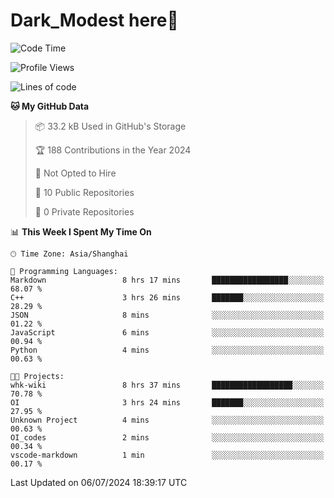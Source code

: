 # Dark_Modest here👋
<!--
<img align="left" src="https://github-readme-stats.vercel.app/api/top-langs/?username=DarkModest" height=255>
<img align="left" src="https://github-readme-stats.vercel.app/api?username=DarkModest&include_all_commits=true&count_private-true&custom_title=Dark_Modest'%20GitHub%20Stats&line_height=30&show_icons=true&hide_border=false&bg_color=ffffff&title_color=000000&icon_color=000000&text_color=463467"><br>
-->
<!--START_SECTION:waka-->
![Code Time](http://img.shields.io/badge/Code%20Time-72%20hrs%2018%20mins-blue)

![Profile Views](http://img.shields.io/badge/Profile%20Views-119-blue)

![Lines of code](https://img.shields.io/badge/From%20Hello%20World%20I%27ve%20Written-36.7%20thousand%20lines%20of%20code-blue)

**🐱 My GitHub Data** 

> 📦 33.2 kB Used in GitHub's Storage 
 > 
> 🏆 188 Contributions in the Year 2024
 > 
> 🚫 Not Opted to Hire
 > 
> 📜 10 Public Repositories 
 > 
> 🔑 0 Private Repositories 
 > 
📊 **This Week I Spent My Time On** 

```text
🕑︎ Time Zone: Asia/Shanghai

💬 Programming Languages: 
Markdown                 8 hrs 17 mins       █████████████████░░░░░░░░   68.07 % 
C++                      3 hrs 26 mins       ███████░░░░░░░░░░░░░░░░░░   28.29 % 
JSON                     8 mins              ░░░░░░░░░░░░░░░░░░░░░░░░░   01.22 % 
JavaScript               6 mins              ░░░░░░░░░░░░░░░░░░░░░░░░░   00.94 % 
Python                   4 mins              ░░░░░░░░░░░░░░░░░░░░░░░░░   00.63 % 

🐱‍💻 Projects: 
whk-wiki                 8 hrs 37 mins       ██████████████████░░░░░░░   70.78 % 
OI                       3 hrs 24 mins       ███████░░░░░░░░░░░░░░░░░░   27.95 % 
Unknown Project          4 mins              ░░░░░░░░░░░░░░░░░░░░░░░░░   00.63 % 
OI_codes                 2 mins              ░░░░░░░░░░░░░░░░░░░░░░░░░   00.34 % 
vscode-markdown          1 min               ░░░░░░░░░░░░░░░░░░░░░░░░░   00.17 % 
```


 Last Updated on 06/07/2024 18:39:17 UTC
<!--END_SECTION:waka-->
